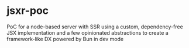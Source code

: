 # jsxr-poc
PoC for a node-based server with SSR using a custom, dependency-free JSX implementation and a few opinionated abstractions to create a framework-like DX powered by Bun in dev mode
